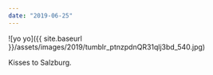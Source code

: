 ```yaml
---
date: "2019-06-25"
---
```


![yo yo]({{ site.baseurl }}/assets/images/2019/tumblr_ptnzpdnQR31qlj3bd_540.jpg)

Kisses to Salzburg.
